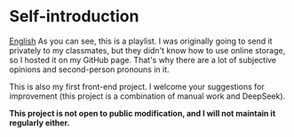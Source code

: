 # Self-introduction

[English](readme_english.md)
As you can see, this is a playlist. I was originally going to send it privately to my classmates, but they didn't know how to use online storage, so I hosted it on my GitHub page. That's why there are a lot of subjective opinions and second-person pronouns in it.

This is also my first front-end project. I welcome your suggestions for improvement (this project is a combination of manual work and DeepSeek).

**This project is not open to public modification, and I will not maintain it regularly either.**
